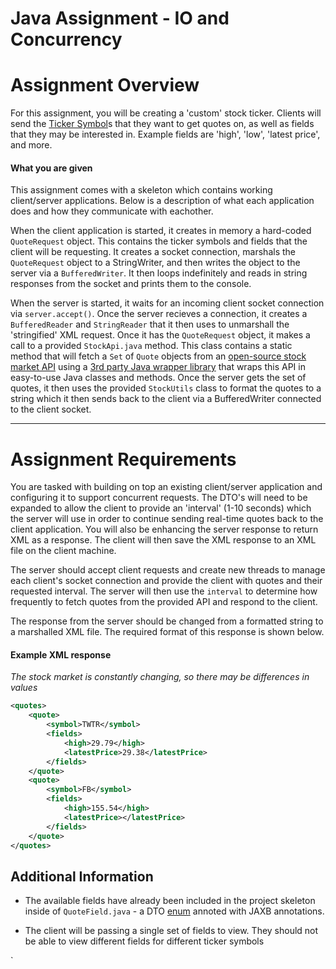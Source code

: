 # Java Assignment - IO and Concurrency

# Assignment Overview

For this assignment, you will be creating a 'custom' stock ticker. Clients will send the [Ticker Symbol](https://en.wikipedia.org/wiki/Ticker_symbol)s that they want to get quotes on, as well as fields that they may be interested in. Example fields are 'high', 'low', 'latest price', and more. 

#### What you are given

This assignment comes with a skeleton which contains working client/server applications. Below is a description of what each application does and how they communicate with eachother.

When the client application is started, it creates in memory a hard-coded `QuoteRequest` object. This contains the ticker symbols and fields that the client will be requesting. It creates a socket connection, marshals the `QuoteRequest` object to a StringWriter, and then writes the object to the server via a `BufferedWriter`. It then loops indefinitely and reads in string responses from the socket and prints them to the console.

When the server is started, it waits for an incoming client socket connection via `server.accept()`. Once the server recieves a connection, it creates a `BufferedReader` and `StringReader` that it then uses to unmarshall the 'stringified' XML request. Once it has the `QuoteRequest` object, it makes a call to a provided `StockApi.java` method. This class contains a static method that will fetch a `Set` of `Quote` objects from an [open-source stock market API](https://iextrading.com/developer/docs/) using a [3rd party Java wrapper library](https://github.com/WojciechZankowski/iextrading4j) that wraps this API in easy-to-use Java classes and methods. Once the server gets the set of quotes, it then uses the provided `StockUtils` class to format the quotes to a string which it then sends back to the client via a BufferedWriter connected to the client socket.

---

# Assignment Requirements

You are tasked with building on top an existing client/server application and configuring it to support concurrent requests. The DTO's will need to be expanded to allow the client to provide an 'interval' (1-10 seconds) which the server will use in order to continue sending real-time quotes back to the client application. You will also be enhancing the server response to return XML as a response. The client will then save the XML response to an XML file on the client machine.

The server should accept client requests and create new threads to manage each client's socket connection and provide the client with quotes and their requested interval. The server will then use the `interval` to determine how frequently to fetch quotes from the provided API and respond to the client. 

The response from the server should be changed from a formatted string to a marshalled XML file. The required format of this response is shown below.

#### Example XML response

*The stock market is constantly changing, so there may be differences in values*

```xml
<quotes>
    <quote>
        <symbol>TWTR</symbol>
        <fields>
            <high>29.79</high>
            <latestPrice>29.38</latestPrice>
        </fields>
    </quote>
    <quote>
        <symbol>FB</symbol>
        <fields>
            <high>155.54</high>
            <latestPrice></latestPrice>
        </fields>
    </quote>
</quotes>
```

## Additional Information

* The available fields have already been included in the project skeleton inside of `QuoteField.java` - a DTO [enum](https://docs.oracle.com/javase/tutorial/java/javaOO/enum.html) annoted with JAXB annotations.

* The client will be passing a single set of fields to view. They should not be able to view different fields for different ticker symbols

`
